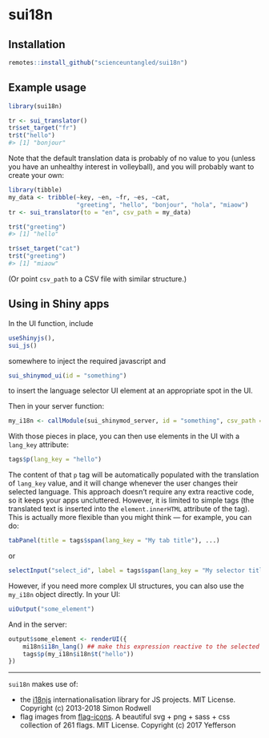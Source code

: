 
<!-- README.md is generated from README.Rmd. Please edit that file -->

# sui18n

<!-- badges: start -->

<!-- badges: end -->

## Installation

``` r
remotes::install_github("scienceuntangled/sui18n")
```

## Example usage

``` r
library(sui18n)

tr <- sui_translator()
tr$set_target("fr")
tr$t("hello")
#> [1] "bonjour"
```

Note that the default translation data is probably of no value to you
(unless you have an unhealthy interest in volleyball), and you will
probably want to create your own:

``` r
library(tibble)
my_data <- tribble(~key, ~en, ~fr, ~es, ~cat,
                   "greeting", "hello", "bonjour", "hola", "miaow")
tr <- sui_translator(to = "en", csv_path = my_data)

tr$t("greeting")
#> [1] "hello"

tr$set_target("cat")
tr$t("greeting")
#> [1] "miaow"
```

(Or point `csv_path` to a CSV file with similar structure.)

## Using in Shiny apps

In the UI function, include

``` r
useShinyjs(),
sui_js()
```

somewhere to inject the required javascript and

``` r
sui_shinymod_ui(id = "something")
```

to insert the language selector UI element at an appropriate spot in the
UI.

Then in your server function:

``` r
my_i18n <- callModule(sui_shinymod_server, id = "something", csv_path = "/path/to/csv")
```

With those pieces in place, you can then use elements in the UI with a
`lang_key` attribute:

``` r
tags$p(lang_key = "hello")
```

The content of that `p` tag will be automatically populated with the
translation of `lang_key` value, and it will change whenever the user
changes their selected language. This approach doesn’t require any extra
reactive code, so it keeps your apps uncluttered. However, it is limited
to simple tags (the translated text is inserted into the
`element.innerHTML` attribute of the tag). This is actually more
flexible than you might think — for example, you can do:

``` r
tabPanel(title = tags$span(lang_key = "My tab title"), ...)
```

or

``` r
selectInput("select_id", label = tags$span(lang_key = "My selector title"), ...)
```

However, if you need more complex UI structures, you can also use the
`my_i18n` object directly. In your UI:

``` r
uiOutput("some_element")
```

And in the server:

``` r
output$some_element <- renderUI({
    mi18n$i18n_lang() ## make this expression reactive to the selected language
    tags$p(my_i18n$i18n$t("hello"))
})
```

-----

`sui18n` makes use of:

  - the [i18njs](https://github.com/roddeh/i18njs) internationalisation
    library for JS projects. MIT License. Copyright (c) 2013-2018 Simon
    Rodwell
  - flag images from
    [flag-icons](https://github.com/yammadev/flag-icons). A beautiful
    svg + png + sass + css collection of 261 flags. MIT License.
    Copyright (c) 2017 Yefferson
